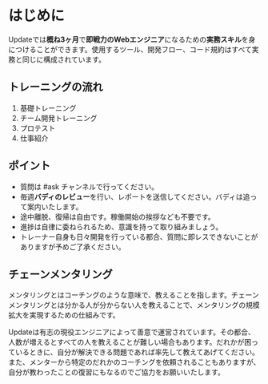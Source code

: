 # はじめに

Updateでは**概ね3ヶ月**で**即戦力のWebエンジニア**になるための**実務スキル**を身につけることができます。使用するツール、開発フロー、コード規約はすべて実務と同じに構成されています。

## トレーニングの流れ

1. 基礎トレーニング
2. チーム開発トレーニング
3. プロテスト
4. 仕事紹介

## ポイント

* 質問は \#ask チャンネルで行ってください。
* 毎週**バディのレビュー**を行い、レポートを送信してください。バディは追って案内いたします。
* 途中離脱、復帰は自由です。稼働開始の挨拶なども不要です。
* 進捗は自律に委ねられるため、意識を持って取り組みましょう。
* トレーナー自身も日々開発を行っている都合、質問に即レスできないことがありますが予めご了承ください。

## チェーンメンタリング

メンタリングとはコーチングのような意味で、教えることを指します。チェーンメンタリングとは分かる人が分からない人を教えることで、メンタリングの規模拡大を実現するための仕組みです。

Updateは有志の現役エンジニアによって善意で運営されています。その都合、人数が増えるとすべての人を教えることが難しい場合もあります。だれかが困っているときに、自分が解決できる問題であれば率先して教えてあげてください。また、メンターから特定のだれかのコーチングを依頼されることもありますが、自分が教わったことの復習にもなるのでご協力をお願いいたします。